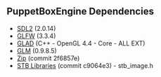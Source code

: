 ## PuppetBoxEngine Dependencies
- [SDL2](https://www.libsdl.org/download-2.0.php) (2.0.14)
- [GLFW](https://www.glfw.org/) (3.3.4)
- [GLAD](https://glad.dav1d.de/) (C++ - OpenGL 4.4 - Core - ALL EXT)
- [GLM](https://glm.g-truc.net/0.9.8/index.html) (0.9.8.5)
- [Zip](https://github.com/kuba--/zip) (commit 2f6857e)
- [STB Libraries](https://github.com/nothings/stb) (commit c9064e3)
      - stb_image.h